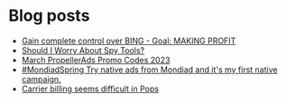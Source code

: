 # Blog posts
<!-- BLOG-POST-LIST:START -->
- [Gain complete control over BING - Goal: MAKING PROFIT](https://afflift.com/f/threads/gain-complete-control-over-bing-goal-making-profit.10586/)
- [Should I Worry About Spy Tools?](https://afflift.com/f/threads/should-i-worry-about-spy-tools.10609/)
- [March PropellerAds Promo Codes 2023](https://afflift.com/f/threads/march-propellerads-promo-codes-2023.10510/)
- [#MondiadSpring Try native ads from Mondiad and it&#39;s my first native campaign.](https://afflift.com/f/threads/mondiadspring-try-native-ads-from-mondiad-and-its-my-first-native-campaign.10528/)
- [Carrier billing seems difficult in Pops](https://afflift.com/f/threads/carrier-billing-seems-difficult-in-pops.10593/)
<!-- BLOG-POST-LIST:END -->
